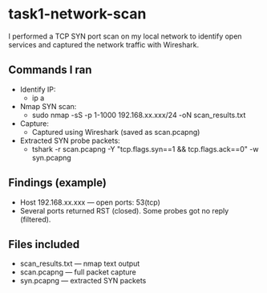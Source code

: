 # task1-network-scan


I performed a TCP SYN port scan on my local network to identify open services and captured the network traffic with Wireshark.

## Commands I ran
- Identify IP:
  - ip a
- Nmap SYN scan:
  - sudo nmap -sS -p 1-1000 192.168.xx.xxx/24 -oN scan_results.txt
- Capture:
  - Captured using Wireshark (saved as scan.pcapng)
- Extracted SYN probe packets:
  - tshark -r scan.pcapng -Y "tcp.flags.syn==1 && tcp.flags.ack==0" -w syn.pcapng

## Findings (example)
- Host 192.168.xx.xxx — open ports: 53(tcp)
- Several ports returned RST (closed). Some probes got no reply (filtered).

## Files included
- scan_results.txt — nmap text output
- scan.pcapng — full packet capture
- syn.pcapng — extracted SYN packets
